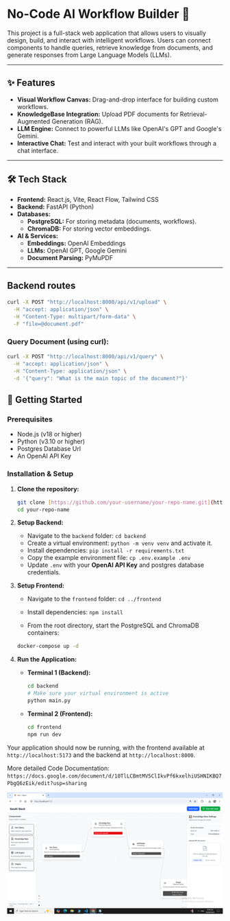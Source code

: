 # No-Code AI Workflow Builder 🚀

This project is a full-stack web application that allows users to visually design, build, and interact with intelligent workflows. Users can connect components to handle queries, retrieve knowledge from documents, and generate responses from Large Language Models (LLMs).



---

## ✨ Features

-   **Visual Workflow Canvas:** Drag-and-drop interface for building custom workflows.
-   **KnowledgeBase Integration:** Upload PDF documents for Retrieval-Augmented Generation (RAG).
-   **LLM Engine:** Connect to powerful LLMs like OpenAI's GPT and Google's Gemini.
-   **Interactive Chat:** Test and interact with your built workflows through a chat interface.

---

## 🛠️ Tech Stack

-   **Frontend:** React.js, Vite, React Flow, Tailwind CSS
-   **Backend:** FastAPI (Python)
-   **Databases:**
    -   **PostgreSQL:** For storing metadata (documents, workflows).
    -   **ChromaDB:** For storing vector embeddings.
-   **AI & Services:**
    -   **Embeddings:** OpenAI Embeddings
    -   **LLMs:** OpenAI GPT, Google Gemini
    -   **Document Parsing:** PyMuPDF

---

##  Backend routes
```bash
curl -X POST "http://localhost:8000/api/v1/upload" \
  -H "accept: application/json" \
  -H "Content-Type: multipart/form-data" \
  -F "file=@document.pdf"
```

### Query Document (using curl):
```bash
curl -X POST "http://localhost:8000/api/v1/query" \
  -H "accept: application/json" \
  -H "Content-Type: application/json" \
  -d '{"query": "What is the main topic of the document?"}'

```


## 🏁 Getting Started

### Prerequisites

-   Node.js (v18 or higher)
-   Python (v3.10 or higher)
-   Postgres Database Url
-   An OpenAI API Key

### Installation & Setup

1.  **Clone the repository:**
    ```bash
    git clone [https://github.com/your-username/your-repo-name.git](https://github.com/your-username/your-repo-name.git)
    cd your-repo-name
    ```

2.  **Setup Backend:**
    -   Navigate to the `backend` folder: `cd backend`
    -   Create a virtual environment: `python -m venv venv` and activate it.
    -   Install dependencies: `pip install -r requirements.txt`
    -   Copy the example environment file: `cp .env.example .env`
    -   Update `.env` with your **OpenAI API Key** and postgres database credentials.

3.  **Setup Frontend:**
    -   Navigate to the `frontend` folder: `cd ../frontend`
    -   Install dependencies: `npm install`

    -   From the root directory, start the PostgreSQL and ChromaDB containers:
    ```bash
    docker-compose up -d
    ```

4.  **Run the Application:**
    -   **Terminal 1 (Backend):**
        ```bash
        cd backend
        # Make sure your virtual environment is active
        python main.py
        ```
    -   **Terminal 2 (Frontend):**
        ```bash
        cd frontend
        npm run dev
        ```

Your application should now be running, with the frontend available at `http://localhost:5173` and the backend at `http://localhost:8000`.

More detailed Code Documentation: `https://docs.google.com/document/d/10TlLCBmtMV5ClIkvPf6kxelhiUSHNIKBQ7PbgQ6zEik/edit?usp=sharing`


![Screenshot of Frontend UI.](images/frontendUI.png)